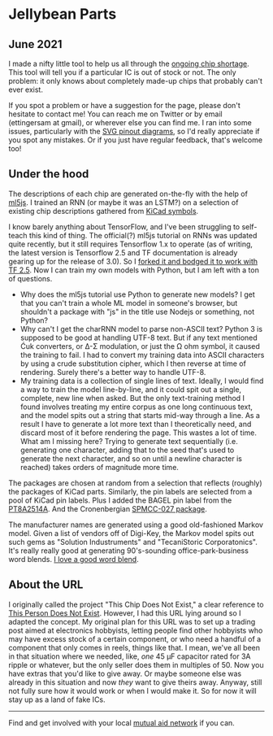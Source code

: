 # Jellybean Parts

## June 2021

I made a nifty little tool to help us all through the [ongoing chip shortage](https://en.wikipedia.org/wiki/2020%E2%80%932021_global_chip_shortage). This tool will tell you if a particular IC is out of stock or not. The only problem: it only knows about completely made-up chips that probably can't ever exist.

If you spot a problem or have a suggestion for the page, please don't hesitate to contact me! You can reach me on Twitter or by email (ettingersam at gmail), or wherever else you can find me. I ran into some issues, particularly with the [SVG pinout diagrams](https://bugzilla.mozilla.org/show_bug.cgi?id=1716435), so I'd really appreciate if you spot any mistakes. Or if you just have regular feedback, that's welcome too!

## Under the hood

The descriptions of each chip are generated on-the-fly with the help of [ml5js](https://ml5js.org/). I trained an RNN (or maybe it was an LSTM?) on a selection of existing chip descriptions gathered from [KiCad symbols](https://gitlab.com/kicad/libraries/kicad-symbols).

I know barely anything about TensorFlow, and I've been struggling to self-teach this kind of thing. The official(?) ml5js tutorial on RNNs was updated quite recently, but it still requires Tensorflow 1.x to operate (as of writing, the latest version is Tensorflow 2.5 and TF documentation is already gearing up for the release of 3.0). So I [forked it and bodged it to work with TF 2.5](https://github.com/settinger/training-charRNN-for-TF-2.5). Now I can train my own models with Python, but I am left with a ton of questions.
- Why does the ml5js tutorial use Python to generate new models? I get that you can't train a whole ML model in someone's browser, but shouldn't a package with "js" in the title use Nodejs or something, not Python?
- Why can't I get the charRNN model to parse non-ASCII text? Python 3 is supposed to be good at handling UTF-8 text. But if any text mentioned Ćuk converters, or Δ-Σ modulation, or just the Ω ohm symbol, it caused the training to fail. I had to convert my training data into ASCII characters by using a crude substitution cipher, which I then reverse at time of rendering. Surely there's a better way to handle UTF-8.
- My training data is a collection of single lines of text. Ideally, I would find a way to train the model line-by-line, and it could spit out a single, complete, new line when asked. But the only text-training method I found involves treating my entire corpus as one long continuous text, and the model spits out a string that starts mid-way through a line. As a result I have to generate a lot more text than I theoretically need, and discard most of it before rendering the page. This wastes a lot of time. What am I missing here? Trying to generate text sequentially (i.e. generating one character, adding that to the seed that's used to generate the next character, and so on until a newline character is reached) takes orders of magnitude more time.

The packages are chosen at random from a selection that reflects (roughly) the packages of KiCad parts. Similarly, the pin labels are selected from a pool of KiCad pin labels. Plus I added the BAGEL pin label from the [PT8A2514A](https://www.diodes.com/assets/Datasheets/PT8A2514A.pdf). And the Cronenbergian [SPMCC-027 package](https://www.onsemi.com/pdf/datasheet/fsbb30ch60ct-d.pdf).

The manufacturer names are generated using a good old-fashioned Markov model. Given a list of vendors off of Digi-Key, the Markov model spits out such gems as "Solution Industruments" and "TecaniStoric Corporatonics". It's really really good at generating 90's-sounding office-park-business word blends. [I love a good word blend](https://lignos.org/blends/).

## About the URL

I originally called the project "This Chip Does Not Exist," a clear reference to [This Person Does Not Exist](https://thispersondoesnotexist.com/). However, I had this URL lying around so I adapted the concept. My original plan for this URL was to set up a trading post aimed at electronics hobbyists, letting people find other hobbyists who may have excess stock of a certain component, or who need a handful of a component that only comes in reels, things like that. I mean, we've all been in that situation where we needed, like, *one* 45 μF capacitor rated for 3A ripple or whatever, but the only seller does them in multiples of 50. Now you have extras that you'd like to give away. Or maybe someone else was already in this situation and now *they* want to give theirs away. Anyway, still not fully sure how it would work or when I would make it. So for now it will stay up as a land of fake ICs.

-----

Find and get involved with your local [mutual aid network](https://mutualaid.carrd.co/) if you can.